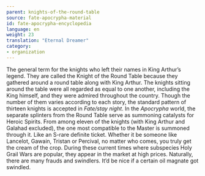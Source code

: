 ```yaml
---
parent: knights-of-the-round-table
source: fate-apocrypha-material
id: fate-apocrypha-encyclopedia
language: en
weight: 23
translation: "Eternal Dreamer"
category:
- organization
---
```


The general term for the knights who left their names in King Arthur’s legend. They are called the Knight of the Round Table because they gathered around a round table along with King Arthur. The knights sitting around the table were all regarded as equal to one another, including the King himself, and they were admired throughout the country. Though the number of them varies according to each story, the standard pattern of thirteen knights is accepted in *Fate/stay night*.
In the *Apocrypha* world, the separate splinters from the Round Table serve as summoning catalysts for Heroic Spirits. From among eleven of the knights (with King Arthur and Galahad excluded), the one most compatible to the Master is summoned through it. Like an S-rare definite ticket. Whether it be someone like Lancelot, Gawain, Tristan or Percival, no matter who comes, you truly get the cream of the crop. During these current times where subspecies Holy Grail Wars are popular, they appear in the market at high prices. Naturally, there are many frauds and swindlers. It’d be nice if a certain oil magnate got swindled.
